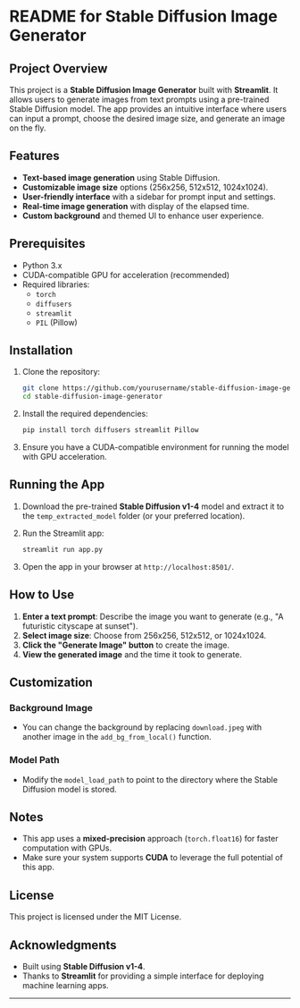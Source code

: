 # README for Stable Diffusion Image Generator

## Project Overview
This project is a **Stable Diffusion Image Generator** built with **Streamlit**. It allows users to generate images from text prompts using a pre-trained Stable Diffusion model. The app provides an intuitive interface where users can input a prompt, choose the desired image size, and generate an image on the fly.

## Features
- **Text-based image generation** using Stable Diffusion.
- **Customizable image size** options (256x256, 512x512, 1024x1024).
- **User-friendly interface** with a sidebar for prompt input and settings.
- **Real-time image generation** with display of the elapsed time.
- **Custom background** and themed UI to enhance user experience.

## Prerequisites
- Python 3.x
- CUDA-compatible GPU for acceleration (recommended)
- Required libraries:
  - `torch`
  - `diffusers`
  - `streamlit`
  - `PIL` (Pillow)

## Installation

1. Clone the repository:
   ```bash
   git clone https://github.com/yourusername/stable-diffusion-image-generator.git
   cd stable-diffusion-image-generator
   ```

2. Install the required dependencies:
   ```bash
   pip install torch diffusers streamlit Pillow
   ```

3. Ensure you have a CUDA-compatible environment for running the model with GPU acceleration.

## Running the App
1. Download the pre-trained **Stable Diffusion v1-4** model and extract it to the `temp_extracted_model` folder (or your preferred location).

2. Run the Streamlit app:
   ```bash
   streamlit run app.py
   ```

3. Open the app in your browser at `http://localhost:8501/`.

## How to Use
1. **Enter a text prompt**: Describe the image you want to generate (e.g., "A futuristic cityscape at sunset").
2. **Select image size**: Choose from 256x256, 512x512, or 1024x1024.
3. **Click the "Generate Image" button** to create the image.
4. **View the generated image** and the time it took to generate.

## Customization
### Background Image
- You can change the background by replacing `download.jpeg` with another image in the `add_bg_from_local()` function.

### Model Path
- Modify the `model_load_path` to point to the directory where the Stable Diffusion model is stored.

## Notes
- This app uses a **mixed-precision** approach (`torch.float16`) for faster computation with GPUs.
- Make sure your system supports **CUDA** to leverage the full potential of this app.

## License
This project is licensed under the MIT License.

## Acknowledgments
- Built using **Stable Diffusion v1-4**.
- Thanks to **Streamlit** for providing a simple interface for deploying machine learning apps.

---

